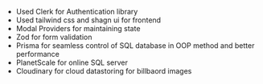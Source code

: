 - Used Clerk for Authentication library 
- Used tailwind css and shagn ui for frontend 
- Modal Providers for maintaining state 
- Zod for form validation 
- Prisma for seamless control of SQL database in OOP method and better performance
- PlanetScale for online SQL server
- Cloudinary for cloud datastoring for billbaord images